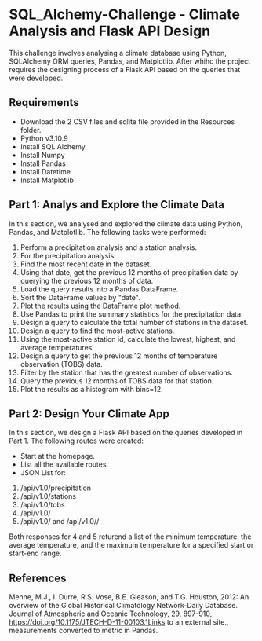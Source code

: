 # SQL_Alchemy-Challenge - Climate Analysis and Flask API Design
This challenge involves analysing a climate database using Python, SQLAlchemy ORM queries, Pandas, and Matplotlib. After whihc the project requires the designing process of a Flask API based on the queries that were developed.

## Requirements
* Download the 2 CSV files and sqlite file provided in the Resources folder.
* Python v3.10.9
* Install SQL Alchemy
* Install Numpy 
* Install Pandas
* Install Datetime
* Install Matplotlib


## Part 1: Analys and Explore the Climate Data
In this section, we analysed and explored the climate data using Python, Pandas, and Matplotlib. The following tasks were performed:

1) Perform a precipitation analysis and a station analysis.
2) For the precipitation analysis:
3) Find the most recent date in the dataset.
4) Using that date, get the previous 12 months of precipitation data by querying the previous 12 months of data.
5) Load the query results into a Pandas DataFrame.
6) Sort the DataFrame values by "date".
7) Plot the results using the DataFrame plot method.
8) Use Pandas to print the summary statistics for the precipitation data.
9) Design a query to calculate the total number of stations in the dataset.
10) Design a query to find the most-active stations.
11) Using the most-active station id, calculate the lowest, highest, and average temperatures.
12) Design a query to get the previous 12 months of temperature observation (TOBS) data.
13) Filter by the station that has the greatest number of observations.
14) Query the previous 12 months of TOBS data for that station.
15) Plot the results as a histogram with bins=12.

## Part 2: Design Your Climate App
In this section, we design a Flask API based on the queries developed in Part 1. The following routes were created:

* Start at the homepage.
* List all the available routes.
* JSON List for: 
1) /api/v1.0/precipitation
2) /api/v1.0/stations
3) /api/v1.0/tobs
4) /api/v1.0/<start>
5) /api/v1.0/<start> and /api/v1.0/<start>/<end>

Both responses for 4 and 5 returend a list of the minimum temperature, the average temperature, and the maximum temperature for a specified start or start-end range.

## References
Menne, M.J., I. Durre, R.S. Vose, B.E. Gleason, and T.G. Houston, 2012: An overview of the Global Historical Climatology Network-Daily Database. Journal of Atmospheric and Oceanic Technology, 29, 897-910, https://doi.org/10.1175/JTECH-D-11-00103.1Links to an external site., measurements converted to metric in Pandas.

